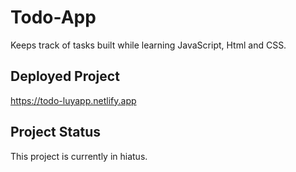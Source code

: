 # Todo-App
Keeps track of tasks built while learning JavaScript, Html and CSS.

## Deployed Project

https://todo-luyapp.netlify.app

## Project Status
This project is currently in hiatus.
